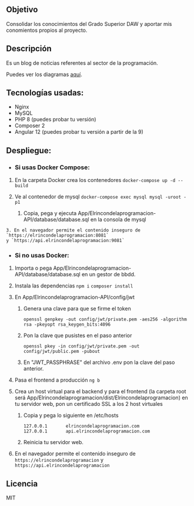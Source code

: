 ## Objetivo
Consolidar los conocimientos del Grado Superior DAW y aportar mis conomientos propios
al proyecto.

## Descripción
Es un blog de noticias referentes al sector de la programación.

Puedes ver los diagramas [aquí](https://github.com/Pacorb94/ProyectoDAW/blob/master/Diagramas/).

## Tecnologías usadas:
* Nginx 
* MySQL
* PHP 8 (puedes probar tu versión)
* Composer 2
* Angular 12 (puedes probar tu versión a partir de la 9)

## Despliegue:
* ### Si usas Docker Compose:
 1. En la carpeta Docker crea los contenedores `docker-compose up -d --build`
  2. Ve al contenedor de mysql `docker-compose exec mysql mysql -uroot -p1`
        
        1. Copia, pega y ejecuta App/Elrincondelaprogramacion-API/database/database.sql en la consola de mysql

    3. En el navegador permite el contenido inseguro de `https://elrincondelaprogramacion:8081` 
    y `https://api.elrincondelaprogramacion:9081`

* ### Si no usas Docker:
 1. Importa o pega App/Elrincondelaprogramacion-API/database/database.sql en un gestor de bbdd.
 2. Instala las dependencias `npm i` `composer install`
 3. En App/Elrincondelaprogramacion-API/config/jwt

    1. Genera una clave para que se firme el token
    
        ```    
        openssl genpkey -out config/jwt/private.pem -aes256 -algorithm rsa -pkeyopt rsa_keygen_bits:4096
        ```

    2. Pon la clave que pusistes en el paso anterior

       ```
       openssl pkey -in config/jwt/private.pem -out config/jwt/public.pem -pubout
       ```

    3. En "JWT_PASSPHRASE" del archivo .env pon la clave del paso anterior.
 4. Pasa el frontend a producción `ng b`
 5. Crea un host virtual para el backend y para el frontend (la carpeta root será App/Elrincondelaprogramacion/dist/Elrincondelaprogramacion) en tu servidor web, pon un certificado SSL a los 2 host virtuales

    1. Copia y pega lo siguiente en /etc/hosts

        ```
        127.0.0.1       elrincondelaprogramacion.com
        127.0.0.1       api.elrincondelaprogramacion.com
        ```

    2. Reinicia tu servidor web.

 6. En el navegador permite el contenido inseguro de `https://elrincondelaprogramacion` y 
 `https://api.elrincondelaprogramacion`

## Licencia
MIT
